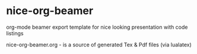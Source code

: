 # nice-org-beamer
org-mode beamer export template for nice looking presentation with code listings

nice-org-beamer.org - is a source of generated Tex & Pdf files (via lualatex) 
